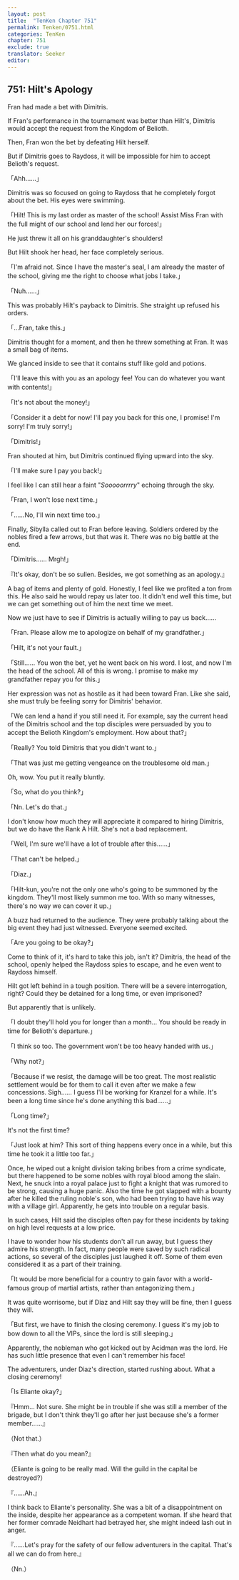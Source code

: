 ```yaml
---
layout: post
title:  "TenKen Chapter 751"
permalink: Tenken/0751.html
categories: TenKen
chapter: 751
exclude: true
translator: Seeker
editor: 
---
```

<h2>751: Hilt's Apology</h2>

Fran had made a bet with Dimitris.

If Fran's performance in the tournament was better than Hilt's, Dimitris would accept the request from the Kingdom of Belioth.

Then, Fran won the bet by defeating Hilt herself.

But if Dimitris goes to Raydoss, it will be impossible for him to accept Belioth's request.

「Ahh……」

Dimitris was so focused on going to Raydoss that he completely forgot about the bet. His eyes were swimming.

「Hilt! This is my last order as master of the school! Assist Miss Fran with the full might of our school and lend her our forces!」

He just threw it all on his granddaughter's shoulders!

But Hilt shook her head, her face completely serious.

「I'm afraid not. Since I have the master's seal, I am already the master of the school, giving me the right to choose what jobs I take.」

「Nuh……」

This was probably Hilt's payback to Dimitris. She straight up refused his orders.

「…Fran, take this.」

Dimitris thought for a moment, and then he threw something at Fran. It was a small bag of items.

We glanced inside to see that it contains stuff like gold and potions.

「I'll leave this with you as an apology fee! You can do whatever you want with contents!」

「It's not about the money!」

「Consider it a debt for now! I'll pay you back for this one, I promise! I'm sorry! I'm truly sorry!」

「Dimitris!」

Fran shouted at him, but Dimitris continued flying upward into the sky.

「I'll make sure I pay you back!」

I feel like I can still hear a faint "*Sooooorrrry*" echoing through the sky.

「Fran, I won't lose next time.」

「……No, I'll win next time too.」

Finally, Sibylla called out to Fran before leaving. Soldiers ordered by the nobles fired a few arrows, but that was it. There was no big battle at the end.

「Dimitris…… Mrgh!」

『It's okay, don't be so sullen. Besides, we got something as an apology.』

A bag of items and plenty of gold. Honestly, I feel like we profited a ton from this. He also said he would repay us later too. It didn't end well this time, but we can get something out of him the next time we meet.

Now we just have to see if Dimitris is actually willing to pay us back……

「Fran. Please allow me to apologize on behalf of my grandfather.」

「Hilt, it's not your fault.」

「Still…… You won the bet, yet he went back on his word. I lost, and now I'm the head of the school. All of this is wrong. I promise to make my grandfather repay you for this.」

Her expression was not as hostile as it had been toward Fran. Like she said, she must truly be feeling sorry for Dimitris' behavior.

「We can lend a hand if you still need it. For example, say the current head of the Dimitris school and the top disciples were persuaded by you to accept the Belioth Kingdom's employment. How about that?」

「Really? You told Dimitris that you didn't want to.」

「That was just me getting vengeance on the troublesome old man.」

Oh, wow. You put it really bluntly.

「So, what do you think?」

「Nn. Let's do that.」

I don't know how much they will appreciate it compared to hiring Dimitris, but we do have the Rank A Hilt. She's not a bad replacement.

「Well, I'm sure we'll have a lot of trouble after this……」

「That can't be helped.」

「Diaz.」

「Hilt-kun, you're not the only one who's going to be summoned by the kingdom. They'll most likely summon me too. With so many witnesses, there's no way we can cover it up.」

A buzz had returned to the audience. They were probably talking about the big event they had just witnessed. Everyone seemed excited.

「Are you going to be okay?」

Come to think of it, it's hard to take this job, isn't it? Dimitris, the head of the school, openly helped the Raydoss spies to escape, and he even went to Raydoss himself.

Hilt got left behind in a tough position. There will be a severe interrogation, right? Could they be detained for a long time, or even imprisoned?

But apparently that is unlikely.

「I doubt they'll hold you for longer than a month… You should be ready in time for Belioth's departure.」

「I think so too. The government won't be too heavy handed with us.」

「Why not?」

「Because if we resist, the damage will be too great. The most realistic settlement would be for them to call it even after we make a few concessions. Sigh…… I guess I'll be working for Kranzel for a while. It's been a long time since he's done anything this bad……」

「Long time?」

It's not the first time?

「Just look at him? This sort of thing happens every once in a while, but this time he took it a little too far.」

Once, he wiped out a knight division taking bribes from a crime syndicate, but there happened to be some nobles with royal blood among the slain. Next, he snuck into a royal palace just to fight a knight that was rumored to be strong, causing a huge panic. Also the time he got slapped with a bounty after he killed the ruling noble's son, who had been trying to have his way with a village girl. Apparently, he gets into trouble on a regular basis.

In such cases, Hilt said the disciples often pay for these incidents by taking on high level requests at a low price.

I have to wonder how his students don't all run away, but I guess they admire his strength. In fact, many people were saved by such radical actions, so several of the disciples just laughed it off. Some of them even considered it as a part of their training.

「It would be more beneficial for a country to gain favor with a world-famous group of martial artists, rather than antagonizing them.」

It was quite worrisome, but if Diaz and Hilt say they will be fine, then I guess they will.

「But first, we have to finish the closing ceremony. I guess it's my job to bow down to all the VIPs, since the lord is still sleeping.」

Apparently, the nobleman who got kicked out by Acidman was the lord. He has such little presence that even I can't remember his face!

The adventurers, under Diaz's direction, started rushing about. What a closing ceremony!

「Is Eliante okay?」

『Hmm… Not sure. She might be in trouble if she was still a member of the brigade, but I don't think they'll go after her just because she's a former member……』

（Not that.）

『Then what do you mean?』

（Eliante is going to be really mad. Will the guild in the capital be destroyed?）

『……Ah.』

I think back to Eliante's personality. She was a bit of a disappointment on the inside, despite her appearance as a competent woman. If she heard that her former comrade Neidhart had betrayed her, she might indeed lash out in anger.

『……Let's pray for the safety of our fellow adventurers in the capital. That's all we can do from here.』

（Nn.）








